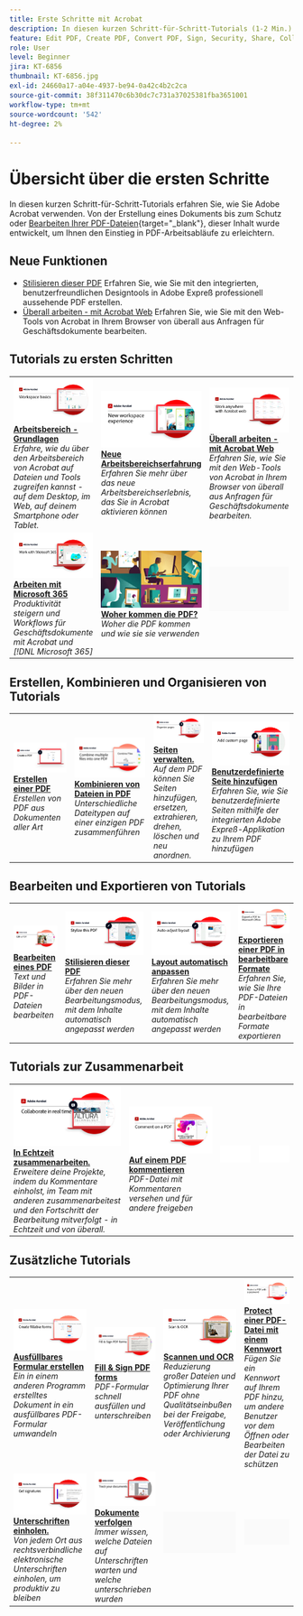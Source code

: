 ```yaml
---
title: Erste Schritte mit Acrobat
description: In diesen kurzen Schritt-für-Schritt-Tutorials (1-2 Min.) erfahren Sie, wie Sie Adobe Acrobat verwenden.
feature: Edit PDF, Create PDF, Convert PDF, Sign, Security, Share, Collaboration, Workspace
role: User
level: Beginner
jira: KT-6856
thumbnail: KT-6856.jpg
exl-id: 24660a17-a04e-4937-be94-0a42c4b2c2ca
source-git-commit: 38f311470c6b30dc7c731a37025381fba3651001
workflow-type: tm+mt
source-wordcount: '542'
ht-degree: 2%

---
```


# Übersicht über die ersten Schritte

In diesen kurzen Schritt-für-Schritt-Tutorials erfahren Sie, wie Sie Adobe Acrobat verwenden. Von der Erstellung eines Dokuments bis zum Schutz oder [Bearbeiten Ihrer PDF-Dateien](https://www.adobe.com/de/acrobat/online/pdf-editor.html){target="_blank"}, dieser Inhalt wurde entwickelt, um Ihnen den Einstieg in PDF-Arbeitsabläufe zu erleichtern.

## Neue Funktionen

* [Stilisieren dieser PDF](stylize-this-PDF.md)
Erfahren Sie, wie Sie mit den integrierten, benutzerfreundlichen Designtools in Adobe Expreß professionell aussehende PDF erstellen.
* [Überall arbeiten - mit Acrobat Web](acrobatweb.md)
Erfahren Sie, wie Sie mit den Web-Tools von Acrobat in Ihrem Browser von überall aus Anfragen für Geschäftsdokumente bearbeiten.

## Tutorials zu ersten Schritten

<table style="table-layout:fixed">
<tr>
  <td>
    <a href="get-to-know-the-acrobat-dc-interface.md">
      <img alt="Grundlagen des Arbeitsbereichs" src="../assets/Workspace_1280.png" />
    </a>
    <div>
    <a href="get-to-know-the-acrobat-dc-interface.md"><strong>Arbeitsbereich - Grundlagen</strong></a>
    </div>
    <em>Erfahre, wie du über den Arbeitsbereich von Acrobat auf Dateien und Tools zugreifen kannst - auf dem Desktop, im Web, auf deinem Smartphone oder Tablet.</em>
    <br>
  </td>
  <td>
    <a href="new-workspace.md">
      <img alt="Neue Arbeitsbereichserfahrung" src="../assets/NewWorkspace.png" />
    </a>
    <div>
    <a href="new-workspace.md"><strong>Neue Arbeitsbereichserfahrung</strong></a>
    </div>
    <em>Erfahren Sie mehr über das neue Arbeitsbereichserlebnis, das Sie in Acrobat aktivieren können</em>
    <br>
  </td>
  <td>
    <a href="acrobatweb.md">
      <img alt="Überall arbeiten - mit Acrobat Web" src="../assets/Acrobatweb_1280.png" />
    </a>
    <div>
    <a href="acrobatweb.md"><strong>Überall arbeiten - mit Acrobat Web</strong></a>
    </div>
    <em>Erfahren Sie, wie Sie mit den Web-Tools von Acrobat in Ihrem Browser von überall aus Anfragen für Geschäftsdokumente bearbeiten.</em>
    <br>
  </td>
  <td>
    <a href="productivity.md">
      <img alt="Unterwegs produktiv sein." src="../assets/Productivity_1280.png" />
    </a>
    <div>
     <a href="productivity.md"><strong>Unterwegs produktiv sein.</strong></a>
    </div>
    <em>Mehr Möglichkeiten auf dem Tablet oder Smartphone mit der Acrobat Reader-App</em>
    <br>
  </td>
</tr>
<tr>
    <td>
      <a href="../integrate/integrate-overview.md#microsoft">
        <img alt="Arbeiten mit Microsoft 365" src="../assets/WorkMicrosoft365_1280.png" />
      </a>
      <div>
      <a href="../integrate/integrate-overview.md#microsoft"><strong>Arbeiten mit Microsoft 365</strong></a>
      </div>
      <em>Produktivität steigern und Workflows für Geschäftsdokumente mit Acrobat und [!DNL Microsoft 365]</em>
      <br>
    </td>
    <td>
      <a href="where-do-pdfs-come-from.md">
        <img alt="Woher kommen die PDF?" src="../assets/WherePDFs.jpg" />
      </a>
      <div>
      <a href="where-do-pdfs-come-from.md"><strong>Woher kommen die PDF?</strong></a>
      </div>
      <em>Woher die PDF kommen und wie sie sie verwenden</em>
      <br>
    </td>
    <td>
    <img alt="Spacer" src="../assets/Grayspacer.png" />
      <div>
      <br>
    </td>
    <td>
    <img alt="Spacer" src="../assets/Grayspacer.png" />
      <div>
      <br>
    </td>
  </tr>
  </table>

## Erstellen, Kombinieren und Organisieren von Tutorials

<table style="table-layout:fixed">
  <tr>
    <td>
      <a href="create-pdf.md">
        <img alt="Erstellen von PDF-Dateien" src="../assets/create.png" />
      </a>
      <div>
      <a href="create-pdf.md"><strong>Erstellen einer PDF</strong></a>
      </div>
      <em>Erstellen von PDF aus Dokumenten aller Art</em>
      <br>
    </td>
    <td>
      <a href="combine-to-pdf.md">
        <img alt="Combine Files auf PDF" src="../assets/Combine.jpg" />
      </a>
      <div>
      <a href="combine-to-pdf.md"><strong>Kombinieren von Dateien in PDF</strong></a>
      </div>
      <em>Unterschiedliche Dateitypen auf einer einzigen PDF zusammenführen</em>
      <br>
    </td>
    <td>
      <a href="organize.md">
        <img alt="Organisieren von Seiten" src="../assets/Organize.png" />
      </a>
      <div>
      <a href="organize.md"><strong>Seiten verwalten.</strong></a>
      </div>
      <em>Auf dem PDF können Sie Seiten hinzufügen, ersetzen, extrahieren, drehen, löschen und neu anordnen.</em>
      <br>
    </td>
    <td>
      <a href="add-custom-page.md">
        <img alt="Benutzerdefinierte Seite hinzufügen" src="../assets/Custompage.png" />
      </a>
      <div>
      <a href="add-custom-page.md"><strong>Benutzerdefinierte Seite hinzufügen</strong></a>
      </div>
      <em>Erfahren Sie, wie Sie benutzerdefinierte Seiten mithilfe der integrierten Adobe Expreß-Applikation zu Ihrem PDF hinzufügen</em>
      <br>
    </td>
  </tr>
  </table>

## Bearbeiten und Exportieren von Tutorials

<table style="table-layout:fixed">
  <tr>
    <td>
      <a href="edit-pdf.md">
        <img alt="Bearbeiten einer PDF-Datei" src="../assets/Edit.jpg" />
      </a>
      <div>
      <a href="edit-pdf.md"><strong>Bearbeiten eines PDF</strong></a>
      </div>
      <em>Text und Bilder in PDF-Dateien bearbeiten</em>
      <br>
    </td>
    <td>
      <a href="stylize-this-PDF.md">
        <img alt="Stilisieren dieser PDF" src="../assets/Stylize.png" />
      </a>
      <div>
      <a href="stylize-this-PDF.md"><strong>Stilisieren dieser PDF</strong></a>
      </div>
      <em>Erfahren Sie mehr über den neuen Bearbeitungsmodus, mit dem Inhalte automatisch angepasst werden</em>
      <br>
    </td>
   <td>
      <a href="auto-adjust-layout.md">
        <img alt="Layout automatisch anpassen" src="../assets/Autoadjust.png" />
      </a>
      <div>
      <a href="auto-adjust-layout.md"><strong>Layout automatisch anpassen</strong></a>
      </div>
      <em>Erfahren Sie mehr über den neuen Bearbeitungsmodus, mit dem Inhalte automatisch angepasst werden</em>
      <br>
    </td>
    <td>
      <a href="export-pdf.md">
        <img alt="Exportieren einer PDF in bearbeitbare Formate" src="../assets/Export.jpg" />
      </a>
      <div>
      <a href="export-pdf.md"><strong>Exportieren einer PDF in bearbeitbare Formate</strong></a>
      </div>
      <em>Erfahren Sie, wie Sie Ihre PDF-Dateien in bearbeitbare Formate exportieren</em>
      <br>
    </td>
  </tr>
  </table>

## Tutorials zur Zusammenarbeit

<table style="table-layout:fixed">
  <tr>
    <td>
      <a href="collaborate.md">
        <img alt="In Echtzeit zusammenarbeiten." src="../assets/Collaborate_1280.png" />
      </a>
      <div>
      <a href="collaborate.md"><strong>In Echtzeit zusammenarbeiten.</strong></a>
      </div>
      <em>Erweitere deine Projekte, indem du Kommentare einholst, im Team mit anderen zusammenarbeitest und den Fortschritt der Bearbeitung mitverfolgt - in Echtzeit und von überall.</em>
      <br>
    </td>
    <td>
      <a href="comment-on-pdf-files.md">
        <img alt="Auf einem PDF kommentieren" src="../assets/Comment.jpg" />
      </a>
      <div>
      <a href="comment-on-pdf-files.md"><strong>Auf einem PDF kommentieren</strong></a>
      </div>
      <em>PDF-Datei mit Kommentaren versehen und für andere freigeben</em>
      <br>
    </td>
    <td>
    <img alt="Spacer" src="../assets/Whitespacer.png" />
      <div>
      <br>
    </td>
    <td>
    <img alt="Spacer" src="../assets/Whitespacer.png" />
      <div>
      <br>
    </td>
</tr>
</table>

## Zusätzliche Tutorials

<table style="table-layout:fixed">
<tr>
  <td>
    <a href="create-fillable-forms.md">
      <img alt="Ausfüllbares Formular erstellen" src="../assets/Form_1280.png" />
    </a>
    <div>
    <a href="create-fillable-forms.md"><strong>Ausfüllbares Formular erstellen</strong></a>
    </div>
    <em>Ein in einem anderen Programm erstelltes Dokument in ein ausfüllbares PDF-Formular umwandeln</em>
    <br>
  </td>
  <td>
    <a href="fill-and-sign.md">
      <img alt="PDF-Formular ausfüllen und unterschreiben" src="../assets/FillSign_1280.png" />
    </a>
    <div>
    <a href="fill-and-sign.md"><strong>Fill &amp; Sign PDF forms</strong></a>
    </div>
    <em>PDF-Formular schnell ausfüllen und unterschreiben</em>
    <br>
  </td>
  <td>
    <a href="scan-and-ocr.md">
      <img alt="Scannen und OCR" src="../assets/Scan.jpg" />
    </a>
    <div>
    <a href="scan-and-ocr.md"><strong>Scannen und OCR</strong></a>
    </div>
    <em>Reduzierung großer Dateien und Optimierung Ihrer PDF ohne Qualitätseinbußen bei der Freigabe, Veröffentlichung oder Archivierung</em>
    <br>
  </td>
  <td>
    <a href="password-protect.md">
      <img alt="Protect einer PDF-Datei mit einem Kennwort" src="../assets/Protect.jpg" />
    </a>
    <div>
    <a href="password-protect.md"><strong>Protect einer PDF-Datei mit einem Kennwort</strong></a>
    </div>
    <em>Fügen Sie ein Kennwort auf Ihrem PDF hinzu, um andere Benutzer vor dem Öffnen oder Bearbeiten der Datei zu schützen</em>
    <br>
  </td>
</tr>
<tr>
  <td>
    <a href="signatures.md">
      <img alt="Unterschriften einholen." src="../assets/Signatures_1280.png" />
    </a>
    <div>
    <a href="signatures.md"><strong>Unterschriften einholen.</strong></a>
    </div>
    <em>Von jedem Ort aus rechtsverbindliche elektronische Unterschriften einholen, um produktiv zu bleiben</em>
    <br>
  </td>
  <td>
    <a href="track.md">
      <img alt="Dokumente verfolgen" src="../assets/Track_1280.png" />
    </a>
    <div>
    <a href="track.md"><strong>Dokumente verfolgen</strong></a>
    </div>
    <em>Immer wissen, welche Dateien auf Unterschriften warten und welche unterschrieben wurden</em>
    <br>
  </td>
  <td>
   <img alt="Spacer" src="../assets/Grayspacer.png" />
    <div>
    <br>
  </td>
  <td>
   <img alt="Spacer" src="../assets/Grayspacer.png" />
    <div>
    <br>
  </td>
</tr>
</table>
